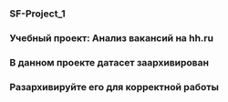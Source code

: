 ### SF-Project_1

### Учебный проект: Анализ вакансий на hh.ru

### В данном проекте датасет заархивирован
### Разархивируйте его для корректной работы